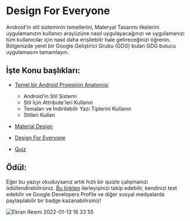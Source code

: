 # Design For Everyone

Android'in stil sisteminin temellerini, Materyal Tasarımı ilkelerini uygulamanızın kullanıcı arayüzüne nasıl uygulayacağınızı ve uygulamanızı tüm kullanıcılar için nasıl daha erişilebilir hale getireceğinizi öğrenin. Bölgenizde yerel bir Google Geliştirici Grubu (GDG) bulan GDG bulucu uygulamasını tamamlayın.


## İşte Konu başlıkları:

 - [Temel bir Android Projesinin Anatomisi](https://github.com/serkanalc/Android-Kotlin-Fundamentals/tree/main/Part%2010%20-%20Design%20For%20Everyone/Dok%C3%BCman%201%20-%20Styles%20%26%20Themes)
   - Android'in Stil Sistemi
   - Stil İçin Attribute'leri Kullanın
   - Temaları ve İndirilebilir Yazı Tiplerini Kullanın
   - Stilleri Kullan

 - [Material Design](https://github.com/serkanalc/Android-Kotlin-Fundamentals/tree/main/Part%2010%20-%20Design%20For%20Everyone/Dok%C3%BCman%202%20-%20Material%20Design)

 - [Design For Everyone](https://github.com/serkanalc/Android-Kotlin-Fundamentals/tree/main/Part%2010%20-%20Design%20For%20Everyone/Dok%C3%BCman%203%20-%20Design%20for%20Everyone)

 - [Quiz](https://github.com/serkanalc/Android-Kotlin-Fundamentals/tree/main/Part%2010%20-%20Design%20For%20Everyone/Quiz)

## Ödül:

Eğer bu yazıyı okuduysanız artık hızlı bir quizle çalışmanızı ödüllendirebilirsiniz. [Bu linkten](https://developer.android.com/courses/quizzes/kotlin-fundamentals-ten/kotlin-fundamentals-ten?authuser=6&continue=https%3A%2F%2Fdeveloper.android.com%2Fcourses%2Fpathways%2Fkotlin-fundamentals-ten%3Fauthuser%3D6%23quiz-%2Fcourses%2Fquizzes%2Fkotlin-fundamentals-ten%2Fkotlin-fundamentals-ten) ilerleyişinizi takip edebilir, kendinizi test edebilir ve Google Developers Profile ve diğer sosyal medyalarda paylaşılabilir bir badge kazanabilirsiniz!

![Ekran Resmi 2022-01-13 16 33 55](https://user-images.githubusercontent.com/70329389/149339748-36081bae-604b-439c-9fd1-1859e1861826.png)


